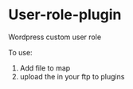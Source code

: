 # User-role-plugin
Wordpress custom user role

To use: 

1. Add file to map
2. upload the in your ftp to plugins
